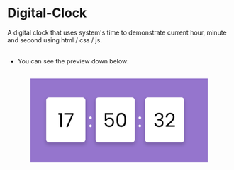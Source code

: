 # Digital-Clock
A digital clock that uses system's time to demonstrate current hour, minute and second using html / css / js. 
</br></br>
- You can see the preview down below:
</br></br>
<p align="center">
    <img src="preview.png" alt="Profile Image" width=400>
</p>
